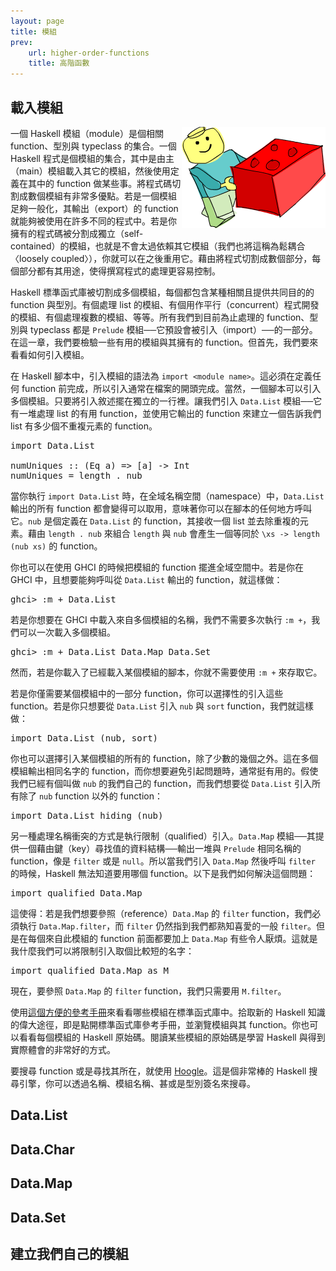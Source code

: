 ```yaml
---
layout: page
title: 模組
prev:
    url: higher-order-functions
    title: 高階函數
---
```


## <a name="loading-modules">載入模組</a>

<img src="img/modules.png" alt="modules" style="float:right" />
一個 Haskell 模組（module）是個相關 function、型別與 typeclass 的集合。一個 Haskell 程式是個模組的集合，其中是由主（main）模組載入其它的模組，然後使用定義在其中的 function 做某些事。將程式碼切割成數個模組有非常多優點。若是一個模組足夠一般化，其輸出（export）的 function 就能夠被使用在許多不同的程式中。若是你擁有的程式碼被分割成獨立（self-contained）的模組，也就是不會太過依賴其它模組（我們也將這稱為鬆耦合〈loosely coupled〉），你就可以在之後重用它。藉由將程式切割成數個部分，每個部分都有其用途，使得撰寫程式的處理更容易控制。

Haskell 標準函式庫被切割成多個模組，每個都包含某種相關且提供共同目的的 function 與型別。有個處理 list 的模組、有個用作平行（concurrent）程式開發的模組、有個處理複數的模組、等等。所有我們到目前為止處理的 function、型別與 typeclass 都是 `Prelude` 模組──它預設會被引入（import）──的一部分。在這一章，我們要檢驗一些有用的模組與其擁有的 function。但首先，我們要來看看如何引入模組。

在 Haskell 腳本中，引入模組的語法為 `import <module name>`。這必須在定義任何 function 前完成，所以引入通常在檔案的開頭完成。當然，一個腳本可以引入多個模組。只要將引入敘述擺在獨立的一行裡。讓我們引入 `Data.List` 模組──它有一堆處理 list 的有用 function，並使用它輸出的 function 來建立一個告訴我們 list 有多少個不重複元素的 function。

<pre name="code" class="haskell:hs">
import Data.List

numUniques :: (Eq a) => [a] -> Int
numUniques = length . nub
</pre>

當你執行 `import Data.List` 時，在全域名稱空間（namespace）中，`Data.List` 輸出的所有 function 都會變得可以取用，意味著你可以在腳本的任何地方呼叫它。`nub` 是個定義在 `Data.List` 的 function，其接收一個 list 並去除重複的元素。藉由 `length . nub` 來組合 `length` 與 `nub` 會產生一個等同於 `\xs -> length (nub xs)` 的 function。

你也可以在使用 GHCI 的時候把模組的 function 擺進全域空間中。若是你在 GHCI 中，且想要能夠呼叫從 `Data.List` 輸出的 function，就這樣做：

<pre name="code" class="haskell:ghci">
ghci> :m + Data.List
</pre>

若是你想要在 GHCI 中載入來自多個模組的名稱，我們不需要多次執行 `:m +`，我們可以一次載入多個模組。

<pre name="code" class="haskell:ghci">
ghci> :m + Data.List Data.Map Data.Set
</pre>

然而，若是你載入了已經載入某個模組的腳本，你就不需要使用 `:m +` 來存取它。

若是你僅需要某個模組中的一部分 function，你可以選擇性的引入這些 function。若是你只想要從 `Data.List` 引入 `nub` 與 `sort` function，我們就這樣做：

<pre name="code" class="haskell:hs">
import Data.List (nub, sort)
</pre>

你也可以選擇引入某個模組的所有的 function，除了少數的幾個之外。這在多個模組輸出相同名字的 function，而你想要避免引起問題時，通常挺有用的。假使我們已經有個叫做 `nub` 的我們自己的 function，而我們想要從 `Data.List` 引入所有除了 `nub` function 以外的 function：

<pre name="code" class="haskell:hs">
import Data.List hiding (nub)
</pre>

另一種處理名稱衝突的方式是執行限制（qualified）引入。`Data.Map` 模組──其提供一個藉由鍵（key）尋找值的資料結構──輸出一堆與 `Prelude` 相同名稱的 function，像是 `filter` 或是 `null`。所以當我們引入 `Data.Map` 然後呼叫 `filter` 的時候，Haskell 無法知道要用哪個 function。以下是我們如何解決這個問題：

<pre name="code" class="haskell:hs">
import qualified Data.Map
</pre>

這使得：若是我們想要參照（reference）`Data.Map` 的 `filter` function，我們必須執行 `Data.Map.filter`，而 `filter` 仍然指到我們都熟知喜愛的一般 `filter`。但是在每個來自此模組的 function 前面都要加上 `Data.Map` 有些令人厭煩。這就是我什麼我們可以將限制引入取個比較短的名字：

<pre name="code" class="haskell:hs">
import qualified Data.Map as M
</pre>

現在，要參照 `Data.Map` 的 `filter` function，我們只需要用 `M.filter`。

使用[這個方便的參考手冊](http://www.haskell.org/ghc/docs/latest/html/libraries/)來看看哪些模組在標準函式庫中。拾取新的 Haskell 知識的偉大途徑，即是點開標準函式庫參考手冊，並瀏覽模組與其 function。你也可以看看每個模組的 Haskell 原始碼。閱讀某些模組的原始碼是學習 Haskell 與得到實際體會的非常好的方式。

要搜尋 function 或是尋找其所在，就使用 [Hoogle](http://haskell.org/hoogle)。這是個非常棒的 Haskell 搜尋引擎，你可以透過名稱、模組名稱、甚或是型別簽名來搜尋。

## <a name="data-list">Data.List</a>

## <a name="data-char">Data.Char</a>

## <a name="data-map">Data.Map</a>

## <a name="data-set">Data.Set</a>

## <a name="making-our-own-modules">建立我們自己的模組</a>
